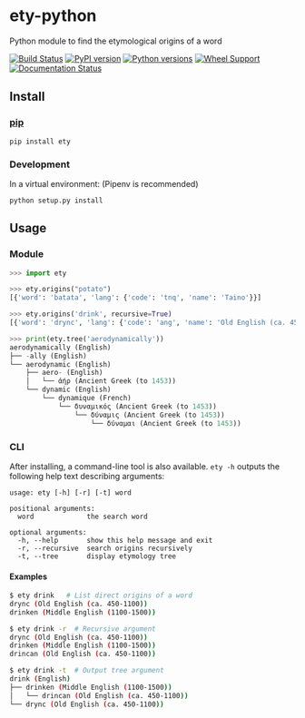# ety-python

Python module to find the etymological origins of a word

[![Build Status](https://travis-ci.org/jmsv/ety-python.svg?branch=master)](https://travis-ci.org/jmsv/ety-python)
[![PyPI version](https://badge.fury.io/py/ety.svg)](https://badge.fury.io/py/ety)
[![Python versions](https://img.shields.io/pypi/pyversions/ety.svg)](https://pypi.python.org/pypi/ety)
[![Wheel Support](https://img.shields.io/pypi/wheel/ety.svg)](https://pypi.python.org/pypi/ety)
[![Documentation Status](https://readthedocs.org/projects/ety-python/badge/?version=latest)](https://ety-python.readthedocs.io/en/latest/?badge=latest)

## Install

### [pip](https://pypi.org/project/ety)

```
pip install ety
```

### Development

In a virtual environment: (Pipenv is recommended)

```
python setup.py install
```

## Usage

### Module

```python
>>> import ety

>>> ety.origins("potato")
[{'word': 'batata', 'lang': {'code': 'tnq', 'name': 'Taino'}}]

>>> ety.origins('drink', recursive=True)
[{'word': 'drync', 'lang': {'code': 'ang', 'name': 'Old English (ca. 450-1100)'}}, {'word': 'drinken', 'lang': {'code': 'enm', 'name': 'Middle English (1100-1500)'}}, {'word': 'drincan', 'lang': {'code': 'ang', 'name': 'Old English (ca. 450-1100)'}}]

>>> print(ety.tree('aerodynamically'))
aerodynamically (English)
├── -ally (English)
└── aerodynamic (English)
    ├── aero- (English)
    │   └── ἀήρ (Ancient Greek (to 1453))
    └── dynamic (English)
        └── dynamique (French)
            └── δυναμικός (Ancient Greek (to 1453))
                └── δύναμις (Ancient Greek (to 1453))
                    └── δύναμαι (Ancient Greek (to 1453))

```

### CLI

After installing, a command-line tool is also available. `ety -h` outputs the following help text describing arguments:

```
usage: ety [-h] [-r] [-t] word

positional arguments:
  word             the search word

optional arguments:
  -h, --help       show this help message and exit
  -r, --recursive  search origins recursively
  -t, --tree       display etymology tree
```

#### Examples

```bash
$ ety drink   # List direct origins of a word
drync (Old English (ca. 450-1100))
drinken (Middle English (1100-1500))

$ ety drink -r  # Recursive argument
drync (Old English (ca. 450-1100))
drinken (Middle English (1100-1500))
drincan (Old English (ca. 450-1100))

$ ety drink -t  # Output tree argument
drink (English)
├── drinken (Middle English (1100-1500))
│   └── drincan (Old English (ca. 450-1100))
└── drync (Old English (ca. 450-1100))
```
